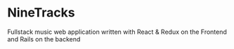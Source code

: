 # NineTracks
Fullstack music web application written with React &amp; Redux on the Frontend and Rails on the backend
